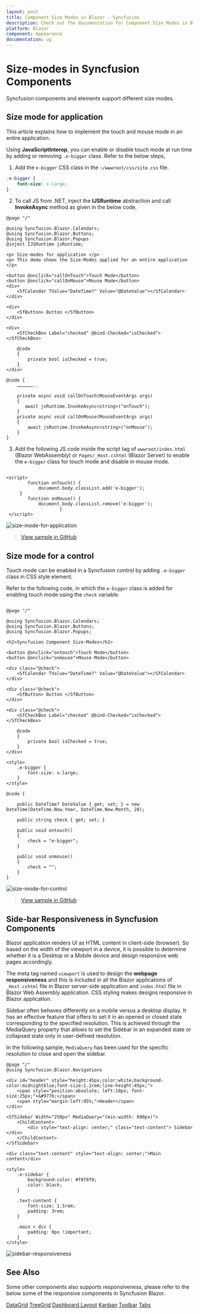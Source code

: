 ```yaml
---
layout: post
title: Component Size Modes in Blazor - Syncfusion
description: Check out the documentation for Component Size Modes in Blazor and learn here about how to use it in Blazor
platform: Blazor
component: Appearance
documentation: ug
---
```


# Size-modes in Syncfusion Components

Syncfusion components and elements support different size modes.

## Size mode for application

This article explains how to implement the touch and mouse mode in an entire application.

Using **JavaScriptInterop**, you can enable or disable touch mode at run time by adding or removing `.e-bigger` class.
Refer to the below steps,

1. Add the `e-bigger` CSS class in the `~/wwwroot/css/site.css` file.

```css
.e-bigger {
    font-size: x-large;
}
```

2. To call JS from .NET, inject the **IJSRuntime** abstraction and call **InvokeAsync** method as given in the below code,

```cshtml
@page "/"

@using Syncfusion.Blazor.Calendars;
@using Syncfusion.Blazor.Buttons;
@using Syncfusion.Blazor.Popups
@inject IJSRuntime jsRuntime;

<p> Size-modes for application </p>
<p> This demo shows the Size-Modes applied for an entire application </p>

<button @onclick="callOnTouch">Touch Mode</button>
<button @onclick="callOnMouse">Mouse Mode</button>
<div>
    <SfCalendar TValue="DateTime?" Value="@DateValue"></SfCalendar>
</div>

<div>
    <SfButton> Button </SfButton>
</div>

<div>
    <SfCheckBox Label="checked" @bind-Checked="isChecked"></SfCheckBox>

    @code
    {
        private bool isChecked = true;
    }
</div>

@code {
    ………………..

    private async void callOnTouch(MouseEventArgs args)
    {
       await jsRuntime.InvokeAsync<string>("onTouch");
    }
    private async void callOnMouse(MouseEventArgs args)
    {
        await jsRuntime.InvokeAsync<string>("onMouse");
    }
}
```

3. Add the following JS code inside the script tag of `wwwroot/index.html` (Blazor WebAssembly) or `Pages/_Host.cshtml` (Blazor Server) to enable the `e-bigger` class for touch mode and disable in mouse mode.

```cshtml

<script>
        function onTouch() {
            document.body.classList.add('e-bigger');
     }
        function onMouse() {
            document.body.classList.remove('e-bigger');
                    }
 </script>
```
![size-mode-for-application](images/size-mode-for-application.gif)

> [View sample in GitHub](https://github.com/SyncfusionExamples/size-mode-in-blazor-application)

## Size mode for a control

Touch mode can be enabled in a Syncfusion control by adding `.e-bigger` class in CSS style element.

Refer to the following code, in which the `e-bigger` class is added for enabling touch mode using the `check` variable.

```cshtml

@page "/"

@using Syncfusion.Blazor.Calendars;
@using Syncfusion.Blazor.Buttons;
@using Syncfusion.Blazor.Popups;

<h2>Syncfusion Component Size-Modes</h2>

<button @onclick="ontouch">Touch Mode</button> 
<button @onclick="onmouse">Mouse Mode</button>

<div class="@check">
    <SfCalendar TValue="DateTime?" Value="@DateValue"></SfCalendar>
</div>

<div class="@check">
    <SfButton> Button </SfButton>
</div>

<div class="@check">
    <SfCheckBox Label="checked" @bind-Checked="isChecked"></SfCheckBox>

    @code
    {
        private bool isChecked = true;
    }
</div>

<style>
    .e-bigger {
        font-size: x-large;
    }
</style>

@code {

    public DateTime? DateValue { get; set; } = new DateTime(DateTime.Now.Year, DateTime.Now.Month, 28);

    public string check { get; set; }

    public void ontouch()
    {
        check = "e-bigger";
    }

    public void onmouse()
    {
        check = "";
    }
}
```

![size-mode-for-control](images/size-mode-for-control.gif)

> [View sample in GitHub](https://github.com/SyncfusionExamples/size-mode-in-blazor-application)

## Side-bar Responsiveness in Syncfusion Components

Blazor application renders UI as HTML content in client-side (browser). So based on the width of the viewport in a device, it is possible to determine whether it is a Desktop or a Mobile device and design responsive web pages accordingly.

The meta tag named `viewport` is used to design the **webpage responsiveness** and this is included in all the Blazor applications of ` _Host.cshtml` file in Blazor server-side application and `index.html` file in Blazor Web Assembly application. CSS styling makes designs responsive in Blazor application.

Sidebar often behaves differently on a mobile versus a desktop display. It has an effective feature that offers to set it in an opened or closed state corresponding to the specified resolution. This is achieved through the MediaQuery property that allows to set the Sidebar in an expanded state or collapsed state only in user-defined resolution.

In the following sample, `MediaQuery` has been used for the specific resolution to close and open the sidebar.

```cshtml
@page "/"
@using Syncfusion.Blazor.Navigations

<div id="header" style="height:45px;color:white;background-color:midnightblue;font-size:1.2rem;line-height:45px;">
    <span style="position:absolute; left:10px; font-size:25px;">&#9776;</span>
    <span style="margin-left:45%;">Header</span>
</div>

<SfSidebar Width="250px" MediaQuery="(min-width: 600px)">
    <ChildContent>
        <div style="text-align: center;" class="text-content"> Sidebar </div>
    </ChildContent>
</SfSidebar>

<div class="text-content" style="text-align: center;">Main content</div>

<style>
    .e-sidebar {
        background-color: #f8f8f8;
        color: black;
    }

    .text-content {
        font-size: 1.5rem;
        padding: 3rem;
    }

    .main > div {
        padding: 0px !important;
    }
</style>
```
![sidebar-responsiveness](images/sidebar-responsiveness.gif)

## See Also

Some other components also supports responsiveness, please refer to the below some of the responsive components in Syncfusion Blazor.

[DataGrid](https://blazor.syncfusion.com/documentation/datagrid/columns#responsive-columns)
[TreeGrid](https://blazor.syncfusion.com/documentation/treegrid/scrolling#responsive-with-parent-container)
[Dashboard Layout](https://blazor.syncfusion.com/documentation/dashboard-layout/responsive-adaptive)
[Kanban](https://blazor.syncfusion.com/documentation/kanban/responsive-mode)
[Toolbar](https://blazor.syncfusion.com/documentation/toolbar/responsive-mode)
[Tabs](https://blazor.syncfusion.com/documentation/tabs/responsive-modes)